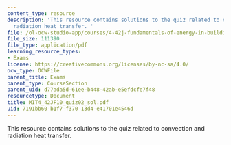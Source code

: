 ```yaml
---
content_type: resource
description: 'This resource contains solutions to the quiz related to convection and
  radiation heat transfer. '
file: /ol-ocw-studio-app/courses/4-42j-fundamentals-of-energy-in-buildings-fall-2010/7191bb60b1f7f37013d4e41701e4546d_MIT4_42JF10_quiz02_sol.pdf
file_size: 111390
file_type: application/pdf
learning_resource_types:
- Exams
license: https://creativecommons.org/licenses/by-nc-sa/4.0/
ocw_type: OCWFile
parent_title: Exams
parent_type: CourseSection
parent_uid: d77ada5d-61ee-b448-42ab-e5efdcfe7f48
resourcetype: Document
title: MIT4_42JF10_quiz02_sol.pdf
uid: 7191bb60-b1f7-f370-13d4-e41701e4546d
---
```

This resource contains solutions to the quiz related to convection and radiation heat transfer. 